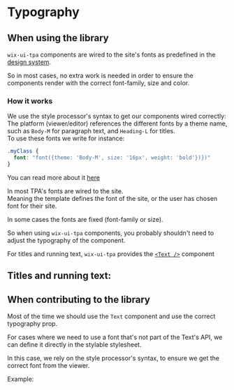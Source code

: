 # Typography

## When using the library  

`wix-ui-tpa` components are wired to the site's fonts as predefined in the [design system](https://zeroheight.com/7sjjzhgo2/p/7181b5-tpa-design-system).

So in most cases, no extra work is needed in order to ensure the components render with the correct font-family, size and color.  

### How it works

We use the style processor's syntax to get our components wired correctly:  
The platform (viewer/editor) references the different fonts by a theme name, such as `Body-M` for paragraph text, and `Heading-L` for titles.  
To use these fonts we write for instance:
```css
.myClass {
  font: "font({theme: 'Body-M', size: '16px', weight: 'bold'})})"
}
```
You can read more about it [here](https://github.com/wix-incubator/tpa-style-webpack-plugin#supported-css-functions)

 
In most TPA's fonts are wired to the site.  
Meaning the template defines the font of the site, or the user has chosen font for their site.


In some cases the fonts are fixed (font-family or size).

So when using `wix-ui-tpa` components, you probably shouldn't need to adjust the typography of the component.

For titles and running text, `wix-ui-tpa` provides the [`<Text />`](/?path=/story/components--text) component

## Titles and running text:


## When contributing to the library
Most of the time we should use the `Text` component and use the correct typography prop.

For cases where we need to use a font that's not part of the Text's API, we can define it directly in the stylable stylesheet.

In this case, we rely on the style processor's syntax, to ensure we get the correct font from the viewer.

Example:
  
